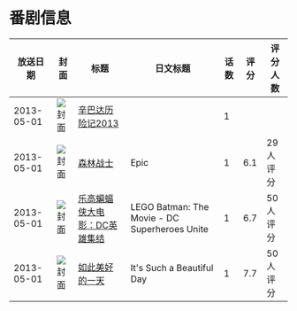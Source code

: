 # 番剧信息

|放送日期|封面|标题|日文标题|话数|评分|评分人数|
|---|---|---|---|---|---|---|
|2013-05-01|![封面](https://lain.bgm.tv/pic/cover/c/1f/59/130790_iW799.jpg)|[辛巴达历险记2013](https://bangumi.tv/subject/130790)||1|||
|2013-05-01|![封面](https://lain.bgm.tv/pic/cover/c/ee/b1/85560_U9XS6.jpg)|[森林战士](https://bangumi.tv/subject/85560)|Epic|1|6.1|29人评分|
|2013-05-01|![封面](https://lain.bgm.tv/pic/cover/c/52/2d/114889_0P4w8.jpg)|[乐高蝙蝠侠大电影：DC英雄集结](https://bangumi.tv/subject/114889)|LEGO Batman: The Movie - DC Superheroes Unite|1|6.7|50人评分|
|2013-05-01|![封面](https://lain.bgm.tv/pic/cover/c/ef/ac/112398_77Uts.jpg)|[如此美好的一天](https://bangumi.tv/subject/112398)|It's Such a Beautiful Day|1|7.7|50人评分|
